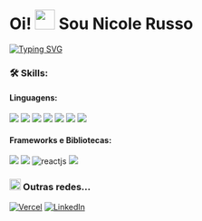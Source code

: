 
<h1>Oi! <img src="https://www.emojiall.com/images/240/microsoft-teams/1f44b-1f3fb.png" width="35"> Sou Nicole Russo</h1>

[![Typing SVG](https://readme-typing-svg.demolab.com?font=Fira+Code&pause=1000&color=DC8F8F&width=380&lines=Bem+vindo+ao+meu+reposit%C3%B3rio!+%E2%99%A1;Aqui+armazeno+alguns+projetos...;Fique+a+vontade+para+explorar!ツ)](https://git.io/typing-svg)

<h3>🛠️ Skills:</h3>

<div>

<div>
        
<h4>Linguagens:</h4>

<img src="https://img.shields.io/badge/HTML5-DC8F8F?style=for-the-badge&logo=html5&logoColor=white">
<img src="https://img.shields.io/badge/CSS3-82B1B6?style=for-the-badge&logo=css3&logoColor=white">
<img src="https://img.shields.io/badge/JavaScript-DAD37E?style=for-the-badge&logo=javascript&logoColor=white">
<img src="https://img.shields.io/badge/typescript-D28484?style=for-the-badge&logo=typescript&logoColor=white"> 
<img src="https://img.shields.io/badge/Python-98b982?style=for-the-badge&logo=python&logoColor=white">
<img src="https://img.shields.io/badge/Node.js-8289B6?style=for-the-badge&logo=node.js&logoColor=white">
<img src="https://img.shields.io/badge/PostgreSQL-84C0D2?style=for-the-badge&logo=postgresql&logoColor=white">   

</div>

<div>
    
<h4>Frameworks e Bibliotecas:</h4>

<img src="https://img.shields.io/badge/Django-98b982?style=for-the-badge&logo=django&logoColor=white">
<img src="https://img.shields.io/badge/express.js-8289B6?style=for-the-badge&logo=express&logoColor=%2361DAFB">
<img src="https://img.shields.io/badge/React-82B1B6?style=for-the-badge&logo=react&logoColor=61DAFB" alt="reactjs">
<img src="https://img.shields.io/badge/Tailwind_CSS-D28484?style=for-the-badge&logo=tailwind-css&logoColor=white">

</div>

</div>


<h3><img width="20" src="https://em-content.zobj.net/source/microsoft-teams/337/woman-raising-hand_1f64b-200d-2640-fe0f.png"> Outras redes...</h3>

[![Vercel](https://img.shields.io/badge/vercel-CE90C0?style=for-the-badge&logo=vercel&logoColor=white)](https://vercel.com/nicole-cris-russo)
[![LinkedIn](https://img.shields.io/badge/linkedin-82B1B6?style=for-the-badge&logo=linkedin&logoColor=white)](https://www.linkedin.com/in/nicolerusso01/)

<!--
[![follows](https://img.shields.io/github/followers/nicole-cris-russo.svg?style=social&label=Follow&maxAge=2592000)](#)
-->

<!-- <p>
<div align="left">
    <img src="https://img.shields.io/badge/Python-98b982?style=for-the-badge&logo=python&logoColor=white">
    <img src="https://img.shields.io/badge/HTML5-DC8F8F?style=for-the-badge&logo=html5&logoColor=white">
    <img src="https://img.shields.io/badge/CSS3-82B1B6?style=for-the-badge&logo=css3&logoColor=white">
    <img src="https://img.shields.io/badge/JavaScript-98b982?style=for-the-badge&logo=javascript&logoColor=white">
    <img src="https://img.shields.io/badge/Node.js-43853D?style=for-the-badge&logo=node.js&logoColor=white">
    <img src="https://img.shields.io/badge/Django-092E20?style=for-the-badge&logo=django&logoColor=white">
    <img src="https://img.shields.io/badge/express.js-%23404d59.svg?style=for-the-badge&logo=express&logoColor=%2361DAFB">
    <img src="https://img.shields.io/badge/React-20232A?style=for-the-badge&logo=react&logoColor=61DAFB" alt="reactjs">
    <img src="https://img.shields.io/badge/Tailwind_CSS-38B2AC?style=for-the-badge&logo=tailwind-css&logoColor=white">
    <img src="https://img.shields.io/badge/PostgreSQL-316192?style=for-the-badge&logo=postgresql&logoColor=white">
    <img src="https://img.shields.io/badge/typescript-%23007ACC.svg?style=for-the-badge&logo=typescript&logoColor=white">
</div>
</p> 

```ruby
const nicole_cris_russo = {
    name: "Nicole",
    oldYear: 21,
    skills: ["CSS", "HTML", "JavaScript", "ReactJS", "PostgreSQL", "Express"],
    interest: ["Python", "Ruby", "React Native"]
}
```
-->
